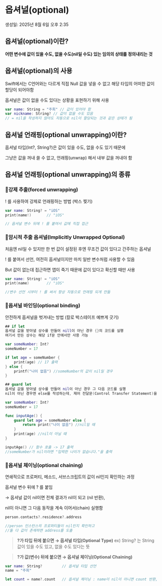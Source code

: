# 옵셔널(optional)

생성일: 2025년 8월 6일 오후 2:35

## 옵셔널(optional)이란?

**어떤 변수에 값이 있을 수도, 없을 수도(nil일 수도) 있는 임의의 상태를 정의내리는 것**

## 옵셔널(optional)의 사용

<aside>

Swift에서는 C언어와는 다르게 직접 Null 값을 넣을 수 없고 해당 타입의 어떠한 값이 할당이 되어야함

옵셔널은 값이 없을 수도 있다는 상황을 표현하기 위해 사용

```swift
var name: String = "주희" // 값이 있어야 함
var nickname: String? // 값이 없을 수도 있음
// = nil을 작성하지 않아도 자동으로 nil이 할당되는 것과 같은 상태가 됨
```

</aside>

## 옵셔널 언래핑(optional unwrapping)이란?

옵셔널 타입(Int?, String?)은 값이 있을 수도, 없을 수도 있기 때문에

그냥은 값을 꺼내 쓸 수 없고, 언래핑(unwrap) 해서 내부 값을 꺼내야 함

## 옵셔널 언래핑(optional unwrapping)의 종류

<aside>

### 📍강제 추출(forced unwrapping)

! 를 사용하여 강제로 언래핑하는 방법 (박스 찢기)

```swift
var name: String? = "iOS"
print(name!)       // "iOS"

// 옵셔널 변수 뒤에 ! 를 붙여서 값에 직접 접근
```

</aside>

<aside>

### 📍암시적 추출 옵셔널(Implicitly Unwrapped Optional)

처음엔 nil일 수 있지만 한 번 값이 설정된 후엔 무조건 값이 있다고 간주하는 옵셔널

! 를 붙여서 선언, 여전히 옵셔널이지만 마치 일반 변수처럼 사용할 수 있음

But 값이 없는데 접근하면 앱이 죽기 때문에 값이 있다고 확신할 때만 사용

```swift
var name: String! = "iOS"
print(name)        // "iOS"

//변수 선언 시부터 ! 를 써서 항상 자동으로 언래핑 되게 만듦
```

</aside>

<aside>

### 📍옵셔널 바인딩(optional binding)

안전하게 옵셔널을 벗겨내는 방법 (칼로 박스테이프 예쁘게 긋기)

```swift
## if let
옵셔널 값을 받아낼 상수를 만들어 nill이 아닌 경우 {}의 코드를 실행
여기서 만든 상수는 해당 if문 안에서만 사용 가능

var someNumber: Int?
someNumber = 17

if let age = someNumber {
	print(age) // 17 출력
} else {
	printf("나이 없음") //someNumber의 값이 nil일 경우
}
```

```swift
## guard let
옵셔널 값을 받아낼 상수를 만들어 nil이 아닌 경우 그 다음 코드를 실행
nil이 아닌 경우엔 else를 작성하는데, 제어 전달문(Control Transfer Statement)을 사용해야함

var someNumber: Int?
someNumber = 17

func inputAge() {
    guard let age = someNumber else {
        return print("나이 없음") //nil일 때
    }
    print(age) //nil이 아닐 때
}

inputAge() // 함수 호출 -> 17 출력
//someNumber가 nil이라면 "입력한 나이가 없습니다."을 출력
```

</aside>

<aside>

### 📍옵셔널 체이닝(optional chaining)

연쇄적으로 프로퍼티, 메소드, 서브스크립트의 값이 nil인지 확인하는 과정

옵셔널 변수 뒤에 ? 를 붙임

→ 옵셔널 값이 nil이면 전체 결과가 nil이 되고 (nil 반환),

nil이 아니면 그 다음 동작을 계속 이어서(chain) 실행함

```swift
person.contacts?.residence?.address

//person 인스턴스의 프로퍼티들이 nil인지 확인하고
//둘 다 값이 존재하면 address를 도출
```

</aside>

> **?가 타입 뒤에 붙으면 → 옵셔널 타입(Optional Type)**
ex) String? 는 String 값이 있을 수도 있고, 없을 수도 있다는 뜻
> 

> **?가 값(변수) 뒤에 붙으면 → 옵셔널 체이닝(Optional Chaining)**
> 

```swift
var name: String?         // 옵셔널 타입 선언
name = "주희"

let count = name?.count   // 옵셔널 체이닝 : name이 nil이 아니면 count 반환, nil이면 nil 반환
```
